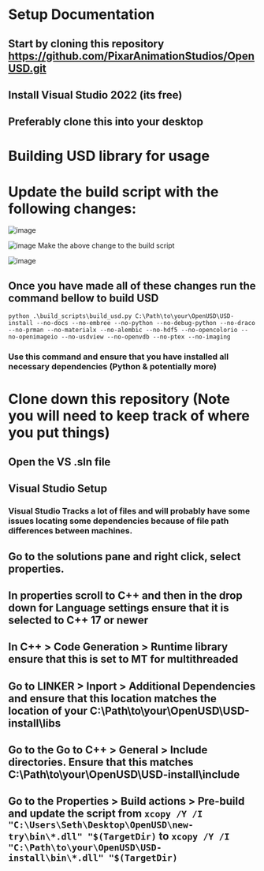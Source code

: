 # Setup Documentation

## Start by cloning this repository https://github.com/PixarAnimationStudios/OpenUSD.git
## Install Visual Studio 2022 (its free)
## Preferably clone this into your desktop
# Building USD library for usage
# Update the build script with the following changes:
![image](https://github.com/user-attachments/assets/409a0681-d877-477c-953c-1a2046f48f59)


![image](https://github.com/user-attachments/assets/cf888265-9be3-476e-b80b-b5563a3ccb68)
Make the above change to the build script

![image](https://github.com/user-attachments/assets/9c2f66d9-7dd8-4616-8eed-957a9d89f46a)

## Once you have made all of these changes run the command bellow to build USD
```python .\build_scripts\build_usd.py C:\Path\to\your\OpenUSD\USD-install --no-docs --no-embree --no-python --no-debug-python --no-draco --no-prman --no-materialx --no-alembic --no-hdf5 --no-opencolorio --no-openimageio --no-usdview --no-openvdb --no-ptex --no-imaging```
### Use this command and ensure that you have installed all necessary dependencies (Python & potentially more)


# Clone down this repository (Note you will need to keep track of where you put things)
## Open the VS .sln file
## Visual Studio Setup
### Visual Studio Tracks a lot of files and will probably have some issues locating some dependencies because of file path differences between machines.
## Go to the solutions pane and right click, select properties.
## In properties scroll to C++ and then in the drop down for Language settings ensure that it is selected to C++ 17 or newer
## In **C++ > Code Generation > Runtime library** ensure that this is set to MT for multithreaded
## Go to **LINKER > Inport > Additional Dependencies** and ensure that this location matches the location of your C:\Path\to\your\OpenUSD\USD-install\libs
## Go to the Go to **C++ > General > Include directories**. Ensure that this matches C:\Path\to\your\OpenUSD\USD-install\include
## Go to the Properties > Build actions > Pre-build and update the script from ```xcopy /Y /I "C:\Users\Seth\Desktop\OpenUSD\new-try\bin\*.dll" "$(TargetDir)``` to ```xcopy /Y /I "C:\Path\to\your\OpenUSD\USD-install\bin\*.dll" "$(TargetDir)```
